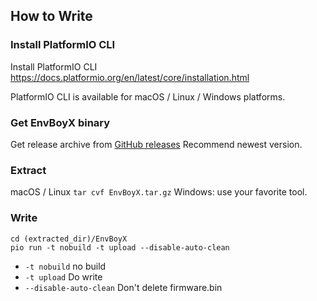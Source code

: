 ## How to Write

### Install PlatformIO CLI

Install PlatformIO CLI 
https://docs.platformio.org/en/latest/core/installation.html

PlatformIO CLI is available for macOS / Linux / Windows platforms.

### Get EnvBoyX binary

Get release archive from [GitHub releases]([https://github.com/yakumo-saki/EnvBoyX/releases])
Recommend newest version.

### Extract 

macOS / Linux `tar cvf EnvBoyX.tar.gz`
Windows: use your favorite tool.

### Write

```
cd (extracted_dir)/EnvBoyX
pio run -t nobuild -t upload --disable-auto-clean
```

* `-t nobuild` no build
* `-t upload` Do write
* `--disable-auto-clean` Don't delete firmware.bin
